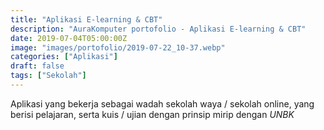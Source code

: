 ```yaml
---
title: "Aplikasi E-learning & CBT"
description: "AuraKomputer portofolio - Aplikasi E-learning & CBT"
date: 2019-07-04T05:00:00Z
image: "images/portofolio/2019-07-22_10-37.webp"
categories: ["Aplikasi"]
draft: false
tags: ["Sekolah"]
---
```


Aplikasi yang bekerja sebagai wadah sekolah waya / sekolah online, yang
berisi pelajaran, serta kuis / ujian dengan prinsip mirip dengan <i>UNBK</i>
